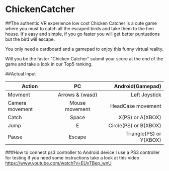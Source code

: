 # ChickenCatcher
##The authentic VR experience low cost
Chicken Catcher is a cute game where you must to catch all the escaped birds and take them to the hen house. It's easy and simple, if you go faster you will get better puntuations but the bird will escape.

You only need a cardboard and a gamepad to enjoy this funny virtual reality.

Will you be the faster "Chicken Catcher" submit your score at the end of the game and take a look in our Top5 ranking.

##Actual Input

| Action                        | PC                        | Android(Gamepad)         |
| ----------------------------- | :------------------------:| ------------------------:|
| Movment                       | Arrows & (wasd)           | Left Joystick            |
| Camera movement               | Mouse movement            | HeadCase movement        |
| Catch                         | Space                     | X(PS) or A(XBOX)         |
| Jump                          | E                         | Circle(PS) or B(XBOX)    |
| Pause                         | Escape                    | Triangle(PS) or Y(XBOX)  |

###How to connect ps3 controller to Android device
I use a PS3 controller for testing if you need some instructions take a look at this video https://www.youtube.com/watch?v=EUvTBep_wnU
